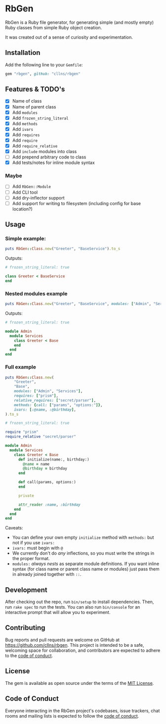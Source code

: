 # RbGen

RbGen is a Ruby file generator, for generating simple (and mostly empty) Ruby classes from simple Ruby object creation.

It was created out of a sense of curiosity and experimentation.

## Installation

Add the following line to your `Gemfile`:

```ruby
gem "rbgen", github: "cllns/rbgen"
```

## Features & TODO's
- [x] Name of class
- [x] Name of parent class
- [x] Add `modules`
- [x] Add `frozen_string_literal`
- [x] Add `methods`
- [x] Add `ivars`
- [x] Add `requires`
- [x] Add `require`
- [x] Add `require_relative`
- [x] Add `include` modules into class
- [ ] Add prepend arbitrary code to class
- [x] Add tests/notes for inline module syntax

### Maybe
- [ ] Add `RbGen::Module`
- [ ] Add CLI tool
- [ ] Add dry-inflector support
- [ ] Add support for writing to filesystem (including config for base location?)

## Usage

### Simple example:
```ruby
puts RbGen::Class.new("Greeter", "BaseService").to_s
```

Outputs:

```ruby
# frozen_string_literal: true

class Greeter < BaseService
end
```

### Nested modules example
```ruby
puts RbGen::Class.new("Greeter", "BaseService", modules: ["Admin", "Services"]).to_s
```

Outputs:

```ruby
# frozen_string_literal: true

module Admin
  module Services
    class Greeter < Base
    end
  end
end
```


### Full example
```ruby
puts RbGen::Class.new(
    "Greeter",
    "Base",
    modules: ["Admin", "Services"],
    requires: ["prism"],
    relative_requires: ["secret/parser"],
    methods: {call: ["params", "options:"]},
    ivars: [:@name, :@birthday],
).to_s
```

```ruby
# frozen_string_literal: true

require "prism"
require_relative "secret/parser"

module Admin
  module Services
    class Greeter < Base
      def initialize(name:, birthday:)
        @name = name
        @birthday = birthday
      end

      def call(params, options:)
      end

      private

      attr_reader :name, :birthday
    end
  end
end
```


Caveats:
- You can define your own empty `initialize` method with `methods:` but not if you use `ivars:`
- `ivars:` must begin with `@`
- We currently don't do *any* inflections, so you must write the strings in the proper format.
- `modules:` *always nests* as separate module definitions. If you want inline syntax (for class name or parent class name or modules) just pass them in already joined together with `::`.

## Development

After checking out the repo, run `bin/setup` to install dependencies. Then, run `rake spec` to run the tests. You can also run `bin/console` for an interactive prompt that will allow you to experiment.

## Contributing

Bug reports and pull requests are welcome on GitHub at https://github.com/cllns/rbgen. This project is intended to be a safe, welcoming space for collaboration, and contributors are expected to adhere to the [code of conduct](https://github.com/[USERNAME]/rbgen/blob/main/CODE_OF_CONDUCT.md).

## License

The gem is available as open source under the terms of the [MIT License](https://opensource.org/licenses/MIT).

## Code of Conduct

Everyone interacting in the RbGen project's codebases, issue trackers, chat rooms and mailing lists is expected to follow the [code of conduct](https://github.com/cllns/rbgen/blob/main/CODE_OF_CONDUCT.md).
